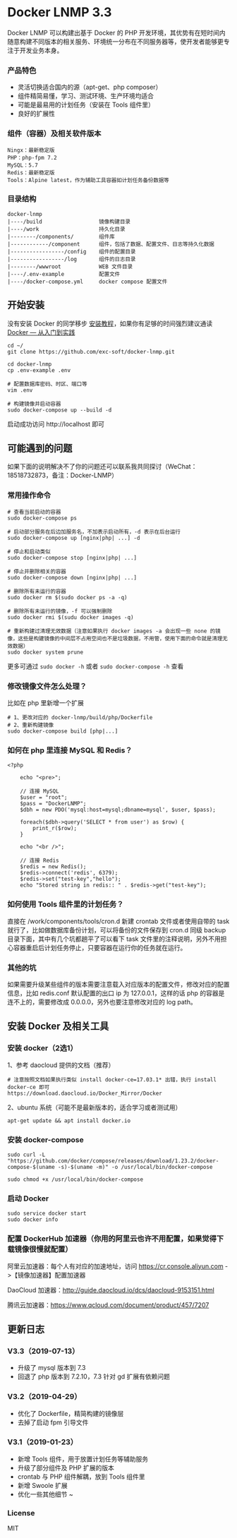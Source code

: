# Docker LNMP 3.3

Docker LNMP 可以构建出基于 Docker 的 PHP 开发环境，其优势有在短时间内随意构建不同版本的相关服务、环境统一分布在不同服务器等，使开发者能够更专注于开发业务本身。

### 产品特色

* 灵活切换适合国内的源（apt-get、php composer）
* 组件精简易懂，学习、测试环境、生产环境均适合
* 可能是最易用的计划任务（安装在 Tools 组件里）
* 良好的扩展性

### 组件（容器）及相关软件版本

    Ningx：最新稳定版
    PHP：php-fpm 7.2
    MySQL：5.7
    Redis：最新稳定版
    Tools：Alpine latest，作为辅助工具容器如计划任务备份数据等

### 目录结构

    docker-lnmp
    |----/build                  镜像构建目录
    |----/work                   持久化目录
    |--------/components/        组件库
    |------------/component      组件，包括了数据、配置文件、日志等持久化数据
    |-----------------/config    组件的配置目录
    |-----------------/log       组件的日志目录
    |--------/wwwroot            WEB 文件目录
    |----/.env-example           配置文件
    |----/docker-compose.yml     docker compose 配置文件

## 开始安装

没有安装 Docker 的同学移步 [安装教程](https://github.com/exc-soft/docker-lnmp#安装-docker-及相关工具)，如果你有足够的时间强烈建议通读 [Docker — 从入门到实践](https://yeasy.gitbooks.io/docker_practice/content/)

    cd ~/
    git clone https://github.com/exc-soft/docker-lnmp.git

    cd docker-lnmp
    cp .env-example .env

    # 配置数据库密码、时区、端口等
    vim .env

    # 构建镜像并启动容器
    sudo docker-compose up --build -d

启动成功访问 http://localhost 即可

## 可能遇到的问题

如果下面的说明解决不了你的问题还可以联系我共同探讨（WeChat：18518732873，备注：Docker-LNMP）

### 常用操作命令

    # 查看当前启动的容器
    sudo docker-compose ps
    
    # 启动部分服务在后边加服务名，不加表示启动所有，-d 表示在后台运行
    sudo docker-compose up [nginx|php| ...] -d
    
    # 停止和启动类似
    sudo docker-compose stop [nginx|php| ...]

    # 停止并删除相关的容器
    sudo docker-compose down [nginx|php| ...]

    # 删除所有未运行的容器
    sudo docker rm $(sudo docker ps -a -q)

    # 删除所有未运行的镜像，-f 可以强制删除
    sudo docker rmi $(sudu docker images -q)

    # 重新构建过清理无效数据（注意如果执行 docker images -a 会出现一些 none 的镜像，这些是构建镜像的中间层不占用空间也不是垃圾数据，不用管，使用下面的命令就是清理无效数据）
    sudo docker system prune

更多可通过 `sudo docker -h` 或者 `sudo docker-compose -h` 查看

### 修改镜像文件怎么处理？
    
比如在 php 里新增一个扩展

    # 1、更改对应的 docker-lnmp/build/php/Dockerfile
    # 2、重新构建镜像
    sudo docker-compose build [php|...]

### 如何在 php 里连接 MySQL 和 Redis？

    <?php

        echo "<pre>";

        // 连接 MySQL
        $user = "root";
        $pass = "DockerLNMP";
        $dbh = new PDO('mysql:host=mysql;dbname=mysql', $user, $pass);
        
        foreach($dbh->query('SELECT * from user') as $row) {
            print_r($row);
        }

        echo "<br />";

        // 连接 Redis
        $redis = new Redis();
        $redis->connect('redis', 6379);
        $redis->set("test-key","hello");
        echo "Stored string in redis:: " . $redis->get("test-key");

### 如何使用 Tools 组件里的计划任务？

直接在 /work/components/tools/cron.d 新建 crontab 文件或者使用自带的 task 就行了，比如做数据库备份计划，可以将备份的文件保存到 cron.d 同级 backup 目录下面，其中有几个坑都趟平了可以看下 task 文件里的注释说明，另外不用担心容器重启后计划任务停止，只要容器在运行你的任务就在运行。

### 其他的坑

如果需要升级某些组件的版本需要注意载入对应版本的配置文件，修改对应的配置信息，比如 redis.conf 默认配置的出口 ip 为 127.0.0.1，这样的话 php 的容器是连不上的，需要修改成 0.0.0.0，另外也要注意修改对应的 log path。

## 安装 Docker 及相关工具

### 安装 docker（2选1）
    
1、参考 daocloud 提供的文档（推荐）

    # 注意按照文档如果执行类似 install docker-ce=17.03.1* 出错，执行 install docker-ce 即可
    https://download.daocloud.io/Docker_Mirror/Docker

2、ubuntu 系统（可能不是最新版本的，适合学习或者测试用）

    apt-get update && apt install docker.io    
    
### 安装 docker-compose
    
    sudo curl -L "https://github.com/docker/compose/releases/download/1.23.2/docker-compose-$(uname -s)-$(uname -m)" -o /usr/local/bin/docker-compose
    
    sudo chmod +x /usr/local/bin/docker-compose

### 启动 Docker

    sudo service docker start
    sudo docker info

### 配置 DockerHub 加速器（你用的阿里云也许不用配置，如果觉得下载镜像很慢就配置）

阿里云加速器：每个人有对应的加速地址，访问 https://cr.console.aliyun.com ->【镜像加速器】配置加速器

DaoCloud 加速器：http://guide.daocloud.io/dcs/daocloud-9153151.html

腾讯云加速器：https://www.qcloud.com/document/product/457/7207

## 更新日志

### V3.3（2019-07-13）

* 升级了 mysql 版本到 7.3
* 回退了 php 版本到 7.2.10，7.3 针对 gd 扩展有依赖问题

### V3.2（2019-04-29）

* 优化了 Dockerfile，精简构建的镜像层
* 去掉了启动 fpm 引导文件

### V3.1（2019-01-23）

* 新增 Tools 组件，用于放置计划任务等辅助服务
* 升级了部分组件及 PHP 扩展的版本
* crontab 与 PHP 组件解耦，放到 Tools 组件里
* 新增 Swoole 扩展
* 优化一些其他细节 ~

### License
MIT